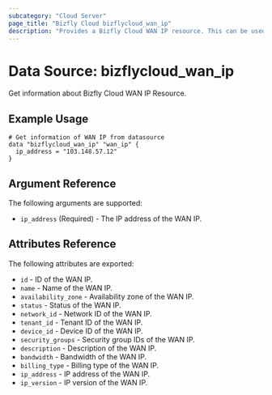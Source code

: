 ```yaml
---
subcategory: "Cloud Server"
page_title: "Bizfly Cloud bizflycloud_wan_ip"
description: "Provides a Bizfly Cloud WAN IP resource. This can be used to create, modify, and delete WAN IP."
---
```


# Data Source: bizflycloud_wan_ip

Get information about Bizfly Cloud WAN IP Resource.

## Example Usage

```hcl
# Get information of WAN IP from datasource
data "bizflycloud_wan_ip" "wan_ip" {
  ip_address = "103.148.57.12"
}
```

## Argument Reference

The following arguments are supported:

-   `ip_address` (Required) - The IP address of the WAN IP.

## Attributes Reference

The following attributes are exported:

-   `id` - ID of the WAN IP.
-   `name` - Name of the WAN IP.
-   `availability_zone` - Availability zone of the WAN IP.
-   `status` - Status of the WAN IP.
-   `network_id` - Network ID of the WAN IP.
-   `tenant_id` - Tenant ID of the WAN IP.
-   `device_id` - Device ID of the WAN IP.
-   `security_groups` - Security group IDs of the WAN IP.
-   `description` - Description of the WAN IP.
-   `bandwidth` - Bandwidth of the WAN IP.
-   `billing_type` - Billing type of the WAN IP.
-   `ip_address` - IP address of the WAN IP.
-   `ip_version` - IP version of the WAN IP.
